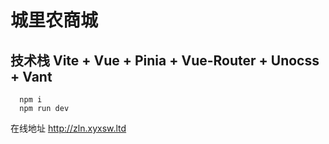 # 城里农商城
## 技术栈 Vite + Vue + Pinia + Vue-Router + Unocss + Vant
```
  npm i
  npm run dev
```

在线地址 http://zln.xyxsw.ltd